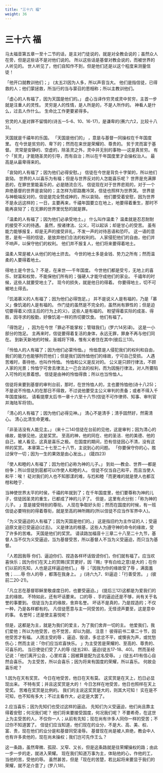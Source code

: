 ```yaml
---
title: "三十六 福"
weight: 36
---
```


# 三十六 福


马太福音第五章一至十二节的话，是主对门徒说的，就是对全教会说的；虽然众人在旁，但是这些话不是对他们说的。
所以这些话是基督对教会说的，而被世界的人听见的。
世人听见了，他们自知作不到，但是他们还是以这个程度来测量信徒！

「他开口就教训他们；」
(太五2)因为人多，所以声音当大。
他们是指信徒，已得救的人；他们蒙拯救，所当行的当与蒙召的恩相称；所以主教训他们。

「虚心的人有福了，因为天国是他们的。」
虚心当译作穷灵或灵中贫穷，主首一步就是注重人的灵性。
灵穷是人的性情，是人所是的，不是人所作的。
神看人是什么，过去人作什么。
生命比工作更要紧得多。

穷灵的人是对罪不留情的(诗五一5-6、10、16-17)，是谦卑的(赛六六2，比较十八3)。

天国就是千禧年的乐国。
「天国是他们的」
，意是与基督一同操权在千年国度里。
在今世是贫穷的、卑下的；然而在来世是荣耀的、尊贵的。
贫于灵而富于基督。
灵常是安静的、空虚的，除圣灵之外，灵中并无别的事物──这是真贫穷。
有个「贫灵」才能随圣灵的引导，而有自治；所以在千年国度里才会操权治人。
最高是从最卑得来的。

「哀恸的人有福了；因为他们必得安慰。」
信徒在今世是背负十字架的，所以他们哀恸。
世界的人以喜乐为有福；但是与世界反对的人怎能喜乐呢？
世界是充满罪恶的，在罪世里能喜乐的，必是随流合污。
信徒现在对于世界悲观的，对于一个弃绝基督的世界是哀恸的；主怎样为耶路撒冷哭，信徒也照样为世界哭。
世界是与神极端反对的，信徒是完全赞成神的，所以哀恸。
他们要受着安慰，因为世界不是永远这样的；一日，主要再来，千禧年国要立在地上，地要得着重生，那时不能再哀恸了；在无罪的世界里忧愁的就是罪。

「温柔的人有福了；因为他们必承受地土。」
什么叫作温柔？
温柔就是忍忍耐耐的接受不义的待遇。
虽然，按诸律法、公义，可以起诉；却是甘心的受苦。
虽有能力能够报复，却是无声的接受非礼，不发一声的对待恶语和恐吓。
这一语的意思，是有一班的信徒，是放弃他们合法的权利的。
人家侵犯他们的自由，他们并不响声，以保守他们的权利。
他们并不报复人，他们将来要得着地土。

温柔人常是被人从他们的地土挤去。
今世的地土多是金钱、势力之所有；然而温柔的人要得着地土。

得地土是今世么？
不是，在来世──千年国度。
今世他们都是受亏，无地上的喜乐、财富和权势，不能保他们所有的；强硬人才能守成他们的家业。
千禧年的时候，这些人就要受地土了。
现今的损失，就是他日的得着。
你要得地土，切不可被地土得去。

「饥渴慕义的人有福了；因为他们必得饱足。」
并不是说义人是有福的，乃是「慕义」像饥渴的人是有福的。
作门徒的虽然是不完全的，虽然尚有罪性的；但是迫切要得着义(信主后的行为上的义)，这些人是有福的。
盼望得着实际的成圣、得胜，因寻求的殷勤，好像饥渴一样的热切要饮食。
他们有福了。

「得饱足」
，因为在今世「罪必不能掌权；管辖我们」(罗六14另译)。
这是一小部分的饱足。
主再来时，信徒要得着复活的身体，永远无罪，罪身不再与他们同在。
到新天新地的时候，圣城将下降，惟有义者住在其中(彼后三13)。

「怜恤人的人有福了；因为他们必蒙怜恤。」
怜恤意是人侵犯我们的权利和自由，我们的能力也能够刑罚他们；但是我们因怜恤他们的缘故，宁可自己受损。
人遇苦难时，善待他，也叫作怜恤。
怜恤和公义是反对的。
公义是只顾行律法，不顾人家的光景；怜恤宁可舍去律法上一己合法的权利，而为因施行律法，对人所要陷入可怜的光景着想。
信徒是由神的怜恤得救；所以也当怜恤人。

信徒将来要到基督的审判台前，那时，在世怜恤人的，主也要怜恤他(诗十八25)；不是说不怜恤人的在那日不得救，不过说他要受主公义审判的责备；或者不得入千年国度操权。
请看提摩太后书一章十六至十八节(信徒不可作律师、知事、审判官并海陆军将领)。

「清心的人有福了；因为他们必得见神。」
清心不是清手；清手固然好，然需清心。
清心比清生命更难。

「非圣洁没有人能见主。」
(来十二14)信徒在台前的见他，这是审判；因为清心的缘故，能够见他，这是奖赏。
至高的神，他的同在、他的圣洁．他的美德、他的自己，被人看见，这真是喜乐之极。
在国度的期间，恐有信徒因心不清，没有这样的奖赏。
本章第二十七至二十八节，主说到心的问题。
「你要保守你的心，胜过保守一切；因为一生的果效是由心发出。」
(箴四23)

「使人和睦的人有福了；因为他们必称为神的儿子。」
到处──教会、世界──都是纷争；所以信徒到扈都可以作使人和睦的人。
信徒不仅当自己和平，而且当使人和平：唉！
砭对我们的人也不知那漾的难，与尥和睦「而更难的就是使人也都互柑和睦亍．

当神使世界太平的时侯，千禧的年就到了；在千年国度里，他们要尊称为神的儿子，信徒因圣灵的重生，已都成了神的儿子了。
但是，这里有点分别：「称为神的儿子。
」意是接受特别的尊衔。
人现在争取好头衔；然而在国度的时候，有一班信徒必要特别的得着尊衔，就是至高的神所赐的(所以信徒不应当作军界中人)。

「为义受逼迫的人有福了；因为天国是他们的。」
这是指旧约为主作证的人；受逼迫原文是已受逼迫(过去)。
义是律法的根基，这些人为遵守神的命令的缘故，受了许多的苦难。
天国是他们的奖赏。
请读路加福音十三章二十八至二十九节，基督人当不仅为义受逼迫，当为基督受苦，所以基督人不当为义受逼迫，而只当为基督。

「人若因我辱 你们、逼迫你们、捏造各样坏话毁谤你们，你们就有福了。应当欢喜快乐；因为你们在天上的赏赐(奖赏更好，因『赐』字有白给之意)是大的；在你们以前的先知，人也是这样逼迫他们。」
辱 ；「因我为你的缘故受了辱 ，满面羞愧；……辱 你人的辱 ，都落在我身上。
」(诗六九7、9)逼迫：「行善受苦。
」(彼前二20-21)。

「凡立志在基督耶稣里敬虔度日的，也要受逼迫。」
(提后三12)这都是为爱我们的主的缘故。
不特如此，还有坏话要来。
口的辱 、手的逼迫还是不够，尚有关于名誉的事要到。
信徒当为主的缘故，舍弃名誉。
坏话不是真的，乃是捏造的；不仅一种，乃是各样都有的。
凡信徒愿意与主一同受苦的，无怪谤声要至，这是意中的事。
名誉阿；还是使主喜悦呢？

但是，这都是为主，就是为我们的爱主，为了我们舍弃一切的主。
他爱我们，我们爱他；所以为他受苦，也不觉苦，却以为甜。
注意！
彼得前书二章二十节，因他受苦才有福。
人困主受的辱 、逼迫、毁谤，多忿忿不平，或懊丧为声，或忧愁伤心；然而主说：「你们应当欢喜快乐。
」为主受苦是荣耀的、至高的、尊贵的、可喜乐的。
当日使徒们受了人的辱 (徒五28)、逼迫(徒五17-18、40)。
然而圣经记说：「他们离开公会，心里欢喜；因被算是配为这名受辱。
」(徒五41)有信心自然会喜乐。
为主受苦，所以会喜乐；因为将来有国度的荣耀，所以喜乐。
何故会喜乐呢？

1.因为在天有奖赏。
今日在地受苦，他日在天有莫。
这奖赏是在天上，尥日必显现出来。
不特有奖；并且这奖赏是大的！
今日怎样在地受苦，他日也照样在天上受奖。
苦难在奖赏是比例的。
我们的主说这奖赏是大的，则其大可知！
实在是不可知，也不知有多大；不过主看作大，必定是大罢了。

2.应当喜乐；因为先知们也受过这样的逼迫。
先知们为义受逼迫，他们尚且靠主得着安慰；何况我们呢？
他们将来要接受国度，何况我们呢？
不要希奇，在这世上为主受苦的人，不仅你一人；从前有先知；现在尚有许多人同你一样的受苦；不过你不知道罢了。
信徒们应当知道，他们现在的业分，不是大、高、美、权、富、贵，现在他们的业分是和基督同受凌辱。
基督现在尚是被人弃绝，教会中人也有许多卖他的，现在尚未操权；我们岂可先作王么？

这一条路，虽然卑微、孤寂、又窄、又长，但是这条路就是往荣耀操权的路；由此一步一步的走，就进入荣耀。
现在我们知道万事为主，体贴他的心，作他的工，当他的苦，受他的辱。
虽然甚苦，但是「现在的苦楚，若比起将来要显于我们的荣耀，就不足介意了」(罗八18)。
